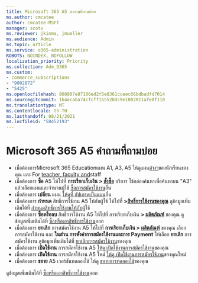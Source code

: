 ```yaml
---
title: Microsoft 365 A5 คำถามที่ถามบ่อย
ms.author: cmcatee
author: cmcatee-MSFT
manager: scotv
ms.reviewer: jkinma, jmueller
ms.audience: Admin
ms.topic: article
ms.service: o365-administration
ROBOTS: NOINDEX, NOFOLLOW
localization_priority: Priority
ms.collection: Adm_O365
ms.custom:
- commerce_subscriptions
- "9002872"
- "5425"
ms.openlocfilehash: 868807e87106ed2f5e8361cceec66bdbadfd7014
ms.sourcegitcommit: 1b4ecaba74cfcff155528dc9e1002011afe0f110
ms.translationtype: MT
ms.contentlocale: th-TH
ms.lasthandoff: 08/21/2021
ms.locfileid: "58452193"
---
```

# <a name="microsoft-365-a5-faq"></a>Microsoft 365 A5 คำถามที่ถามบ่อย

- เมื่อต้องการMicrosoft 365 Educationแผน A1, A3, A5 ให้ดูแผน[ต่างๆ](https://www.microsoft.com/microsoft-365/academic/compare-office-365-education-plans?activetab=tab:primaryr1)ของนักเรียนของคุณ และ For [teacher, faculty and](https://www.microsoft.com/microsoft-365/academic/compare-office-365-education-plans?activetab=tab:primaryr2)staff
- เมื่อต้องการ **ซื้อ** A5 ให้ไปที่ **การเรียกเก็บเงิน > [สั่งซื้อ](https://go.microsoft.com/fwlink/p/?linkid=868433)** บริการ ใช้กล่องค้นหาเพื่อค้นหาบน "A3" แล้วเลือกแผนและจํานวนผู้ใช้ [ซื้อการสมัครใช้งาน](https://docs.microsoft.com/microsoft-365/commerce/try-or-buy-microsoft-365#buy-a-different-subscription)อื่น
- เมื่อต้องการ **เปลี่ยน** แผน [ให้ดูที่ อัปเกรดเป็นแผน](https://docs.microsoft.com/microsoft-365/commerce/subscriptions/upgrade-to-different-plan)อื่น
- เมื่อต้องการ **กําหนด** สิทธิ์การใช้งาน A5 ให้กับผู้ใช้ ให้ไปที่ **>[สิทธิ์การใช้งานของคุณ](https://go.microsoft.com/fwlink/p/?linkid=842264)** ดูข้อมูลเพิ่มเติมได้ที่ [กําหนดสิทธิ์การใช้งานให้กับ](https://docs.microsoft.com/microsoft-365/admin/manage/assign-licenses-to-users)ผู้ใช้
- เมื่อต้องการ **ซื้อหรือลบ** สิทธิ์การใช้งาน A5 ให้ไปที่ การเรียกเก็บเงิน **> [ผลิตภัณฑ์](https://go.microsoft.com/fwlink/p/?linkid=842054)** ของคุณ ดูข้อมูลเพิ่มเติมได้ที่ [ซื้อหรือเอาสิทธิ์การใช้งาน](https://docs.microsoft.com/microsoft-365/commerce/licenses/buy-licenses)ออก
- เมื่อต้องการ **ยกเลิก** การสมัครใช้งาน A5 ให้ไปที่ **การเรียกเก็บเงิน > [ผลิตภัณฑ์](https://go.microsoft.com/fwlink/p/?linkid=842054)** ของคุณ เลือกการสมัครใช้งาน และ **ในส่วน การตั้งค่าการสมัครใช้งานและการ Payment** ให้เลือก **ยกเลิก** การสมัครใช้งาน ดูข้อมูลเพิ่มเติมได้ที่ [ยกเลิกการสมัครใช้งาน](https://docs.microsoft.com/microsoft-365/commerce/subscriptions/cancel-your-subscription)ของคุณ
- เมื่อต้องการ **เปิดใช้งาน** การสมัครใช้งาน A5 [ให้ดู เปิดใช้งานการสมัครใช้งาน](https://docs.microsoft.com/alchemyinsights/activate-your-office-365-subscription)ของคุณ
- เมื่อต้องการ **เปิดใช้งาน** การสมัครใช้งาน A5 ใหม่ [ให้ดู เปิดใช้งานการสมัครใช้งาน](https://docs.microsoft.com/alchemyinsights/reactivate-your-subscription)ของคุณใหม่
- เมื่อต้องการ  **ขยาย** A5 เวอร์ชันทดลองใช้ ให้ดู [ขยายการทดลองใช้](https://docs.microsoft.com/microsoft-365/commerce/extend-your-trial)ของคุณ

ดูข้อมูลเพิ่มเติมได้ที่ [ซื้อหรือเอาสิทธิ์การใช้งาน](https://docs.microsoft.com/microsoft-365/commerce/licenses/buy-licenses)ออก